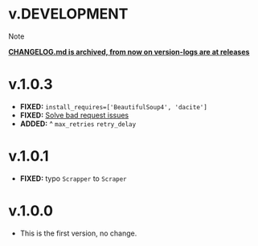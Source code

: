 # v.DEVELOPMENT

> [!NOTE]
> **[CHANGELOG.md is archived, from now on version-logs are at releases](https://github.com/GiorgosXou/untappdscr/releases)**


# v.1.0.3
* **FIXED:** `install_requires=['BeautifulSoup4', 'dacite']`
* **FIXED:** [Solve bad request issues](https://github.com/GiorgosXou/untappdscr/issues/1)
* **ADDED:** ^ `max_retries` `retry_delay` 

# v.1.0.1
* **FIXED:** typo `Scrapper` to `Scraper`

# v.1.0.0
* This is the first version, no change.
